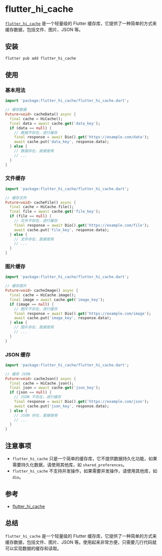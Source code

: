 # flutter_hi_cache

[`flutter_hi_cache`](https://pub.dev/packages/flutter_hi_cache) 是一个轻量级的 Flutter 缓存库，它提供了一种简单的方式来缓存数据，包括文件、图片、JSON 等。

## 安装

```bash
flutter pub add flutter_hi_cache
```

## 使用

### 基本用法

```dart
import 'package:flutter_hi_cache/flutter_hi_cache.dart';

// 缓存数据
Future<void> cacheData() async {
  final cache = HiCache();
  final data = await cache.get('data_key');
  if (data == null) {
    // 数据不存在，进行缓存
    final response = await Dio().get('https://example.com/data');
    await cache.put('data_key', response.data);
  } else {
    // 数据存在，直接使用
    // ...
  }
}
```

### 文件缓存

```dart
import 'package:flutter_hi_cache/flutter_hi_cache.dart';

// 缓存文件
Future<void> cacheFile() async {
  final cache = HiCache.file();
  final file = await cache.get('file_key');
  if (file == null) {
    // 文件不存在，进行缓存
    final response = await Dio().get('https://example.com/file');
    await cache.put('file_key', response.data);
  } else {
    // 文件存在，直接使用
    // ...
  }
}
```

### 图片缓存

```dart
import 'package:flutter_hi_cache/flutter_hi_cache.dart';

// 缓存图片
Future<void> cacheImage() async {
  final cache = HiCache.image();
  final image = await cache.get('image_key');
  if (image == null) {
    // 图片不存在，进行缓存
    final response = await Dio().get('https://example.com/image');
    await cache.put('image_key', response.data);
  } else {
    // 图片存在，直接使用
    // ...
  }
}
```

### JSON 缓存

```dart
import 'package:flutter_hi_cache/flutter_hi_cache.dart';

// 缓存 JSON
Future<void> cacheJson() async {
  final cache = HiCache.json();
  final json = await cache.get('json_key');
  if (json == null) {
    // JSON 不存在，进行缓存
    final response = await Dio().get('https://example.com/json');
    await cache.put('json_key', response.data);
  } else {
    // JSON 存在，直接使用
    // ...
  }
}
```

## 注意事项

- `flutter_hi_cache` 只是一个简单的缓存库，它不提供数据持久化功能，如果需要持久化数据，请使用其他库，如 `shared_preferences`。
- `flutter_hi_cache` 不支持并发操作，如果需要并发操作，请使用其他库，如 `dio`。

## 参考

- [flutter_hi_cache](https://pub.dev/packages/flutter_hi_cache)

## 总结

`flutter_hi_cache` 是一个轻量级的 Flutter 缓存库，它提供了一种简单的方式来缓存数据，包括文件、图片、JSON 等。使用起来非常方便，只需要几行代码就可以实现数据的缓存和读取。
